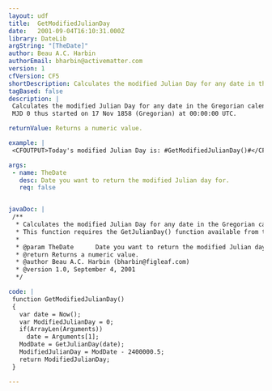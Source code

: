 ```yaml
---
layout: udf
title:  GetModifiedJulianDay
date:   2001-09-04T16:10:31.000Z
library: DateLib
argString: "[TheDate]"
author: Beau A.C. Harbin
authorEmail: bharbin@activematter.com
version: 1
cfVersion: CF5
shortDescription: Calculates the modified Julian Day for any date in the Gregorian calendar.
tagBased: false
description: |
 Calculates the modified Julian Day for any date in the Gregorian calendar.  Sometimes a modified Julian day number (MJD) is used which is 2,400,000.5 less than the Julian day number. This brings the numbers into a more manageable numeric range and makes the day numbers change at midnight UTC rather than noon.
 MJD 0 thus started on 17 Nov 1858 (Gregorian) at 00:00:00 UTC.

returnValue: Returns a numeric value.

example: |
 <CFOUTPUT>Today's modified Julian Day is: #GetModifiedJulianDay()#</CFOUTPUT>

args:
 - name: TheDate
   desc: Date you want to return the modified Julian day for.
   req: false


javaDoc: |
 /**
  * Calculates the modified Julian Day for any date in the Gregorian calendar.
  * This function requires the GetJulianDay() function available from the DateLib library.  Minor edits by Rob Brooks-Bilson (rbils@amkor.com).
  * 
  * @param TheDate      Date you want to return the modified Julian day for. 
  * @return Returns a numeric value. 
  * @author Beau A.C. Harbin (bharbin@figleaf.com) 
  * @version 1.0, September 4, 2001 
  */

code: |
 function GetModifiedJulianDay()
 {
   var date = Now();
   var ModifiedJulianDay = 0;
   if(ArrayLen(Arguments)) 
     date = Arguments[1];    
   ModDate = GetJulianDay(date);
   ModifiedJulianDay = ModDate - 2400000.5;
   return ModifiedJulianDay;
 }

---
```


